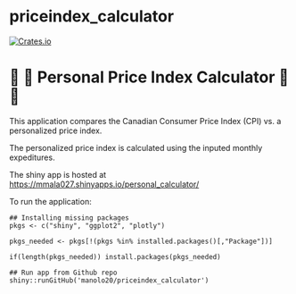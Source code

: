 # priceindex_calculator

[![Crates.io](https://img.shields.io/crates/l/rustc-serialize.svg?style=social)](https://github.com/manolo20/cpi_dashboard_StatCan/blob/master/LICENSE.md)

# :maple_leaf: :maple_leaf: Personal Price Index Calculator :maple_leaf: :maple_leaf:

This application compares the Canadian Consumer Price Index (CPI) vs. a personalized price index.

The personalized price index is calculated using the inputed monthly expeditures. 

The shiny app is hosted at https://mmala027.shinyapps.io/personal_calculator/

To run the application:

```
## Installing missing packages
pkgs <- c("shiny", "ggplot2", "plotly")

pkgs_needed <- pkgs[!(pkgs %in% installed.packages()[,"Package"])]

if(length(pkgs_needed)) install.packages(pkgs_needed)

## Run app from Github repo
shiny::runGitHub('manolo20/priceindex_calculator') 
